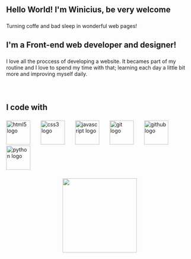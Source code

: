 <h2 align="left">Hello World! I'm Winicius, be very welcome</h2>

###

<p align="left">Turning coffe and bad sleep in wonderful web pages!</p>

###

<h2 align="left">I'm a Front-end web developer and designer!</h2>

###

<p align="left">I love all the proccess of developing a website. It becames part of my routine and I love to spend my time with that; learning each day a little bit more and improving myself daily.</p>

###

<br clear="both">

<h2 align="left">I code with</h2>

###

<div align="left">
  <img src="https://cdn.jsdelivr.net/gh/devicons/devicon/icons/html5/html5-original.svg" height="65" alt="html5 logo"  />
  <img width="20" />
  <img src="https://cdn.jsdelivr.net/gh/devicons/devicon/icons/css3/css3-original.svg" height="65" alt="css3 logo"  />
  <img width="20" />
  <img src="https://cdn.jsdelivr.net/gh/devicons/devicon/icons/javascript/javascript-original.svg" height="65" alt="javascript logo"  />
  <img width="20" />
  <img src="https://cdn.jsdelivr.net/gh/devicons/devicon/icons/git/git-original.svg" height="65" alt="git logo"  />
  <img width="20" />
  <img src="https://cdn.jsdelivr.net/gh/devicons/devicon/icons/github/github-original.svg" height="65" alt="github logo"  />
  <img width="20" />
  <img src="https://cdn.jsdelivr.net/gh/devicons/devicon/icons/python/python-original.svg" height="65" alt="python logo"  />
</div>

###

<div align="center">
  <img height="200" src="img/spiderman.jfif">
</div>

###
